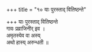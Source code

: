+++
title = "१० याः पुरस्ताद् वितिष्ठन्ते"

+++
याः पुरस्ताद् वितिष्ठन्ते  
गावः प्रव्राजिनीर् इव ।  
अमृतस्येव वा अस्य्  
अथो हास्य् अरुन्धती ॥